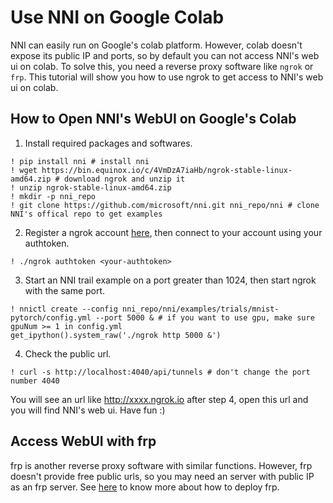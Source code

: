 
# Use NNI on Google Colab
NNI can easily run on Google's colab platform. However, colab doesn't expose its public IP and ports, so by default you can not access NNI's web ui on colab. To solve this, you need a reverse proxy software like `ngrok` or `frp`. This tutorial will show you how to use ngrok to get access to NNI's web ui on colab.

## How to Open NNI's WebUI on Google's Colab

1. Install required packages and softwares.


```
! pip install nni # install nni
! wget https://bin.equinox.io/c/4VmDzA7iaHb/ngrok-stable-linux-amd64.zip # download ngrok and unzip it
! unzip ngrok-stable-linux-amd64.zip
! mkdir -p nni_repo
! git clone https://github.com/microsoft/nni.git nni_repo/nni # clone NNI's offical repo to get examples
```

2. Register a ngrok account [here](https://ngrok.com/), then connect to your account using your authtoken.


```
! ./ngrok authtoken <your-authtoken>
```

3. Start an NNI trail example on a port greater than 1024, then start ngrok with the same port.


```
! nnictl create --config nni_repo/nni/examples/trials/mnist-pytorch/config.yml --port 5000 & # if you want to use gpu, make sure gpuNum >= 1 in config.yml
get_ipython().system_raw('./ngrok http 5000 &')
```

4. Check the public url.


```
! curl -s http://localhost:4040/api/tunnels # don't change the port number 4040
```

You will see an url like http://xxxx.ngrok.io after step 4, open this url and you will find NNI's web ui. Have fun :)

## Access WebUI with frp

frp is another reverse proxy software with similar functions. However, frp doesn't provide free public urls, so you may need an server with public IP as an frp server. See [here](https://github.com/fatedier/frp) to know more about how to deploy frp.
